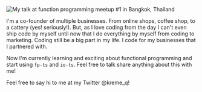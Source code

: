 ![My talk at function programming meetup #1 in Bangkok, Thailand](https://imgur.com/tThOLuM.png "me")

I'm a co-founder of multiple businesses. From online shops, coffee shop, to a cattery (yes! seriously!). But, as I love coding from the day I can't even ship code by myself until now that I do everything by myself from coding to marketing. Coding still be a big part in my life. I code for my businesses that I partnered with.

Now I'm currently learning and exciting about functional programming and start using `fp-ts` and `io-ts`. Feel free to talk share anything about this with me!

Feel free to say hi to me at my Twitter @kreme_q!
